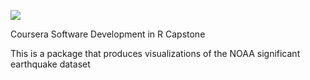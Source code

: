 
<a href="https://travis-ci.org/mikemcclendon/Coursera-Software-Development-in-R-Capstone"><img src="https://travis-ci.org/mikemcclendon/Coursera-Software-Development-in-R-Capstone.svg?branch=master"></a>


Coursera Software Development in R Capstone 

This is a package that produces visualizations of the NOAA significant 
earthquake dataset 
